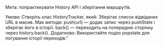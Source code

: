 Мета: попрактикувати History API і зберігання маршрутів.

Умови:
Створіть клас HistoryTracker, який:
Зберігає список відвіданих URL в масив.
Має методи:
push(url) — додає запис через pushState і зберігає його в історії.
back() — переходить на попередню сторінку через history.back().
Додатково:
Використайте подію popstate для логування історії переходів."
